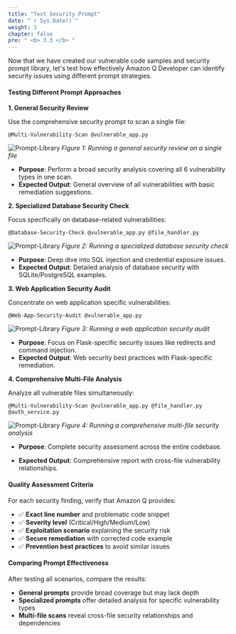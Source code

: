 ```yaml
---
title: "Test Security Prompt"
date: "`r Sys.Date()`"
weight: 3
chapter: false
pre: " <b> 3.3 </b> "
---
```


Now that we have created our vulnerable code samples and security prompt library, let's test how effectively Amazon Q Developer can identify security issues using different prompt strategies.

#### Testing Different Prompt Approaches

**1. General Security Review**

Use the comprehensive security prompt to scan a single file:

```
@Multi-Vulnerability-Scan @vulnerable_app.py
```

![Prompt-Library](/images/7/prompt-lib-5.png?width=90pc)
_Figure 1: Running a general security review on a single file_

- **Purpose**: Perform a broad security analysis covering all 6 vulnerability types in one scan.
- **Expected Output**: General overview of all vulnerabilities with basic remediation suggestions.

**2. Specialized Database Security Check**

Focus specifically on database-related vulnerabilities:

```
@Database-Security-Check @vulnerable_app.py @file_handler.py
```

![Prompt-Library](/images/7/prompt-lib-6.png?width=90pc)
_Figure 2: Running a specialized database security check_

- **Purpose**: Deep dive into SQL injection and credential exposure issues.
- **Expected Output**: Detailed analysis of database security with SQLite/PostgreSQL examples.

**3. Web Application Security Audit**

Concentrate on web application specific vulnerabilities:

```
@Web-App-Security-Audit @vulnerable_app.py
```

![Prompt-Library](/images/7/prompt-lib-7.png?width=90pc)
_Figure 3: Running a web application security audit_

- **Purpose**: Focus on Flask-specific security issues like redirects and command injection.
- **Expected Output**: Web security best practices with Flask-specific remediation.

**4. Comprehensive Multi-File Analysis**

Analyze all vulnerable files simultaneously:

```
@Multi-Vulnerability-Scan @vulnerable_app.py @file_handler.py @auth_service.py
```

![Prompt-Library](/images/7/prompt-lib-8.png?width=90pc)
_Figure 4: Running a comprehensive multi-file security analysis_

- **Purpose**: Complete security assessment across the entire codebase.

- **Expected Output**: Comprehensive report with cross-file vulnerability relationships.

#### Quality Assessment Criteria

For each security finding, verify that Amazon Q provides:

- ✅ **Exact line number** and problematic code snippet
- ✅ **Severity level** (Critical/High/Medium/Low)
- ✅ **Exploitation scenario** explaining the security risk
- ✅ **Secure remediation** with corrected code example
- ✅ **Prevention best practices** to avoid similar issues

#### Comparing Prompt Effectiveness

After testing all scenarios, compare the results:

- **General prompts** provide broad coverage but may lack depth
- **Specialized prompts** offer detailed analysis for specific vulnerability types
- **Multi-file scans** reveal cross-file security relationships and dependencies
